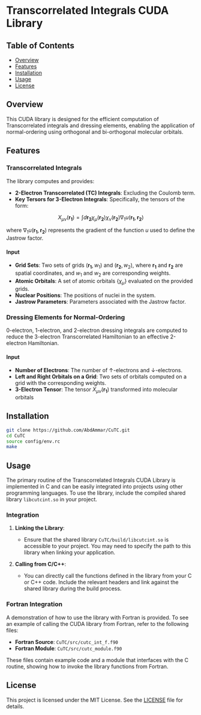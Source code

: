 # Transcorrelated Integrals CUDA Library

## Table of Contents

- [Overview](#overview)
- [Features](#features)
- [Installation](#installation)
- [Usage](#usage)
- [License](#license)

## Overview

This CUDA library is designed for the efficient computation of Transcorrelated integrals and dressing elements, enabling the application of normal-ordering using orthogonal and bi-orthogonal molecular orbitals.


## Features

### Transcorrelated Integrals

The library computes and provides:
- **2-Electron Transcorrelated (TC) Integrals**: Excluding the Coulomb term.
- **Key Tersors for 3-Electron Integrals**: Specifically, the tensors of the form:

$$
X_{\mu \nu}(\mathbf{r_1}) = \int d \mathbf{r_2} \chi_\mu(\mathbf{r_2}) \chi_\nu(\mathbf{r_2}) \nabla_1 u(\mathbf{r_1}, \mathbf{r_2})
$$
  
  where $\nabla_1 u(\mathbf{r_1}, \mathbf{r_2})$ represents the gradient of the function $u$ used to define the Jastrow factor.

#### Input

- **Grid Sets**: Two sets of grids $(\mathbf{r_1}, w_1)$ and $(\mathbf{r_2}, w_2)$, where $\mathbf{r_1}$ and $\mathbf{r_2}$ are spatial coordinates, and $w_1$ and $w_2$ are corresponding weights.
- **Atomic Orbitals**: A set of atomic orbitals $\{\chi_\mu\}$ evaluated on the provided grids.
- **Nuclear Positions**: The positions of nuclei in the system.
- **Jastrow Parameters**: Parameters associated with the Jastrow factor.


### Dressing Elements for Normal-Ordering

0-electron, 1-electron, and 2-electron dressing integrals are computed to reduce the 3-electron Transcorrelated Hamiltonian to an effective 2-electron Hamiltonian.

#### Input

- **Number of Electrons**: The number of $\uparrow$-electrons and $\downarrow$-electrons.
- **Left and Right Orbitals on a Grid**: Two sets of orbitals computed on a grid with the corresponding weights.
- **3-Electron Tensor**: The tensor $X_{\mu \nu}(\mathbf{r_1})$ transformed into molecular orbitals


## Installation

```bash
git clone https://github.com/AbdAmmar/CuTC.git
cd CuTC
source config/env.rc
make
```

## Usage

The primary routine of the Transcorrelated Integrals CUDA Library is implemented in C and can be easily integrated into projects using other programming languages. 
To use the library, include the compiled shared library `libcutcint.so` in your project.

### Integration

1. **Linking the Library**:
   - Ensure that the shared library `CuTC/build/libcutcint.so` is accessible to your project. You may need to specify the path to this library when linking your application.

2. **Calling from C/C++**:
   - You can directly call the functions defined in the library from your C or C++ code. Include the relevant headers and link against the shared library during the build process.

### Fortran Integration

A demonstration of how to use the library with Fortran is provided. To see an example of calling the CUDA library from Fortran, refer to the following files:
- **Fortran Source**: `CuTC/src/cutc_int_f.f90`
- **Fortran Module**: `CuTC/src/cutc_module.f90`

These files contain example code and a module that interfaces with the C routine, showing how to invoke the library functions from Fortran.


## License

This project is licensed under the MIT License. See the [LICENSE](LICENSE) file for details.


